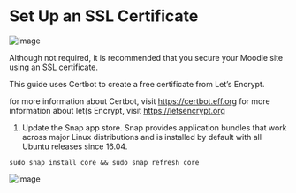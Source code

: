 # Set Up an SSL Certificate

![image](https://user-images.githubusercontent.com/26825056/200593974-b145f98c-88a9-417d-9f44-0047a9feb859.png)

Although not required, it is recommended that you secure your Moodle site using an SSL certificate. 

This guide uses Certbot to create a free certificate from Let’s Encrypt.

for more information about Certbot, visit https://certbot.eff.org 
for more information about let(s Encrypt, visit https://letsencrypt.org

1. Update the Snap app store. Snap provides application bundles that work across major Linux distributions and is installed by default with all Ubuntu releases since 16.04.

```
sudo snap install core && sudo snap refresh core
```

![image](https://user-images.githubusercontent.com/26825056/200593718-66c262d6-3660-4dc8-9e6b-4903ef920e62.png)

